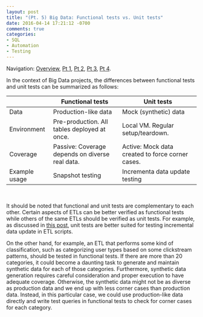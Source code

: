 ```yaml
---
layout: post
title: "(Pt. 5) Big Data: Functional tests vs. Unit tests"
date: 2016-04-14 17:21:12 -0700
comments: true
categories: 
- SQL
- Automation
- Testing
---
```


Navigation: [Overview](/blog/2016/03/16/sql-unit-overview/), 
[Pt 1](/blog/2016/03/20/sql-unit-functional-tests/), 
[Pt 2](/blog/2016/03/28/sql-unit-test-runner/), 
[Pt 3](/blog/2016/04/10/sql-unit-incremental-data-update/), 
[Pt 4](/blog/2016/04/12/sql-unit-testing/).

In the context of Big Data projects, the differences between functional tests and unit tests can be summarized as follows:

|       | Functional tests      | Unit tests |
| ----------- | ------------ | ------------ |
| Data         | Production-like data | Mock (synthetic) data |
| Environment  | Pre-production. All tables deployed at once. | Local VM. Regular setup/teardown. |
| Coverage     | Passive: Coverage depends on diverse real data. | Active: Mock data created to force corner cases. |
| Example usage | Snapshot testing | Incrementa data update testing |

<br>

It should be noted that functional and unit tests are complementary to each other.
Certain aspects of ETLs can be better verified as functional tests while others of the same ETLs should be verified as unit tests.
For example, as discussed in [this post](/blog/2016/04/10/sql-unit-incremental-data-update/), unit tests are better suited for testing incremental data update in ETL scripts.

On the other hand, for example, an ETL that performs some kind of classification, such as categorizing user types based on some clickstream patterns, should be tested in functional tests.
If there are more than 20 categories, it could become a daunting task to generate and maintain synthetic data for each of those categories.
Furthermore, synthetic data generation requires careful consideration and proper execution to have adequate coverage. 
Otherwise, the synthetic data might not be as diverse as production data and we end up with less corner cases than production data.
Instead, in this particular case, we could use production-like data directly and write test queries in functional tests to check for corner cases for each category.

<!-- Analogy:
Functional tests:
- In Web App, running the web application on webserver, running automated Selenium WebDriver tests to verify the web application from browser.
- In Big Data, running the DDL/DML/ETL scripts to populate the dimension and fact tables in schema, running automated SQL test queries to verify logics between tables.

Unit tests:
- In Web App, using mocking framework to mock out database, test behavior of a class/method using synthetic inputs, especially for corner cases.
- In Big Data, using a local VM, test behavior of a column modified by an ETL script using synthetic data, especially for corner cases.
-->